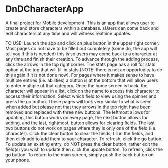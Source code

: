# DnDCharacterApp

A final project for Mobile development. 
This is an app that allows user to create and store characters within a database. 
sUsers can come back and edit characters at any time and will witness realtime updates.

TO USE:
Launch the app and click on plus button in the upper right corner. Most pages do not have to be filled out completely (some do, the app will tell you if this is needed)
this is so users may come back to a character at any time and finish their creation. To advance through the adding process, click the arrows in the top right corner.
The stats page has a roll for stats option at the top that will fill in stats (NOTE: there is not an opportunity to do this again if it is not done now).
For pages where it makes sense to have multiple entries (i.e. abilities) a button is at the bottom that will allow users to enter multiple of that category. 
Once the home screen is back, the character will appear in a list, click on the name to access this character to access their information. 
Select which field to view using the spinner and press the go button. These pages will look very similar to what is seem when added but please not that they arrows in the top right have been removed
and replaced with three new buttons. The leftmost allows for updating, this button works on every page, the next button allows for adding, and the last, rightmost, button allows for clearing fields.
The last two buttons do not work on pages where they is only one of the field (i.e. character). Click the clear button to clear the fields, fill in the fields, and then click add to add them to your character.
To refresh, click the go button. To update an existing entry, do NOT press the clear button, rather edit the field(s) you wish to update then click the update button.
To refresh, click the go button. To return to the main screen, simply push the back button on your phone. 

